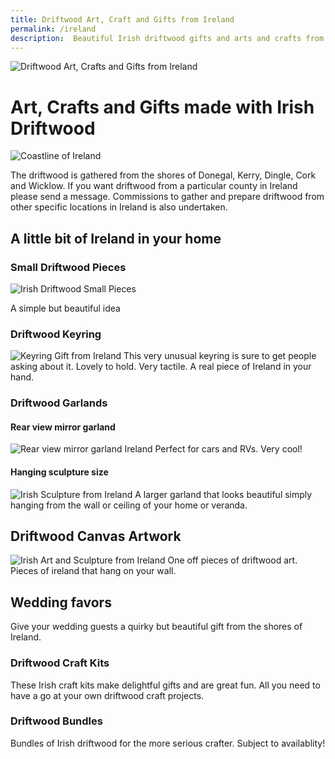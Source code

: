 ```yaml
---
title: Driftwood Art, Craft and Gifts from Ireland
permalink: /ireland
description:  Beautiful Irish driftwood gifts and arts and crafts from the shores of Ireland
---
```

<IMG alt='Driftwood Art, Crafts and Gifts from Ireland' SRC='/ireland-flag-small.jpg' class='flag-header' />


# Art, Crafts and Gifts made with Irish Driftwood 

![Coastline of Ireland](/assets/images/ireland1.jpg)

The driftwood is gathered from the shores of
 Donegal, Kerry, Dingle, Cork and Wicklow. If
 you want driftwood from a particular county
 in Ireland please send a message.
 Commissions to gather and prepare driftwood
 from other specific locations in Ireland is
 also undertaken.

## A little bit of Ireland in your home

### Small Driftwood Pieces
<IMG alt='Irish Driftwood Small Pieces' SRC='/assets/images/bits1-680.jpg' class='product' />

A simple but beautiful idea 

### Driftwood Keyring
![Keyring Gift from Ireland](/assets/images/keyring1.jpg)
This very unusual keyring is sure to get people asking about it. Lovely to hold.  Very tactile. A real piece of Ireland in your hand. 

### Driftwood Garlands
#### Rear view mirror garland
![Rear view mirror garland Ireland](/assets/images/garland1.jpg)
Perfect for cars and RVs. Very cool!

#### Hanging sculpture size
![Irish Sculpture from Ireland](/assets/images/garlandart1.jpg)
A larger garland that looks beautiful simply hanging from the wall or ceiling of your home or veranda.

## Driftwood Canvas Artwork
![Irish Art and Sculpture from Ireland](/assets/images/art1-680.jpg)
One off pieces of driftwood art. 
Pieces of ireland that hang on your wall. 

## Wedding favors
Give your wedding guests a quirky but beautiful gift from the shores of Ireland.  

### Driftwood Craft Kits
These Irish craft kits make delightful gifts and are great fun. All you need to have a go at your own driftwood craft projects.

### Driftwood Bundles 
Bundles of Irish driftwood for the more serious crafter. Subject to availablity!

